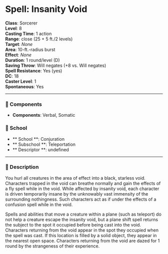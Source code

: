 
# Spell: Insanity Void
**Class**: Sorcerer  
**Level**: 8  
**Casting Time**: 1 action  
**Range**: close (25 + 5 ft./2 levels)  
**Target**: _None_  
**Area**: 10-ft.-radius burst  
**Effect**: _None_  
**Duration**: 1 round/level (D)  
**Saving Throw**: Will negates (+8 vs. Will negates)  
**Spell Resistance**: Yes (yes)  
**DC**: 18  
**Caster Level**: 1  
**Spontaneous**: Yes

---

### 🔮 Components
- **Components**: Verbal, Somatic

### 🏫 School
- ** School **: Conjuration
- ** Subschool **: Teleportation
- ** Descriptor **: undefined
---

### 📜 Description
You hurl all creatures in the area of effect into a black, starless void. Characters trapped in the void can breathe normally and gain the effects of a fly spell while in the void. While affected by insanity void, each character is driven temporarily insane by the unknowably vast immensity of the surrounding nothingness. Such characters act as if under the effects of a confusion spell while in the void.

Spells and abilities that move a creature within a plane (such as teleport) do not help a creature escape the insanity void, but a plane shift spell returns the subject to the spot it occupied before being cast into the void. Characters returning from the void appear in the spot they occupied when the spell was cast. If this location is filled by a solid object, they appear in the nearest open space. Characters returning from the void are dazed for 1 round by the strangeness of their experience.
